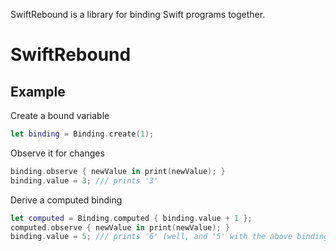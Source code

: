 SwiftRebound is a library for binding Swift programs together.

# SwiftRebound

## Example

Create a bound variable

```swift
let binding = Binding.create(1);
```

Observe it for changes

```swift
binding.observe { newValue in print(newValue); }
binding.value = 3; /// prints '3'
```

Derive a computed binding

```swift
let computed = Binding.computed { binding.value + 1 };
computed.observe { newValue in print(newValue); }
binding.value = 5; /// prints '6' (well, and '5' with the above binding ;-)
```
